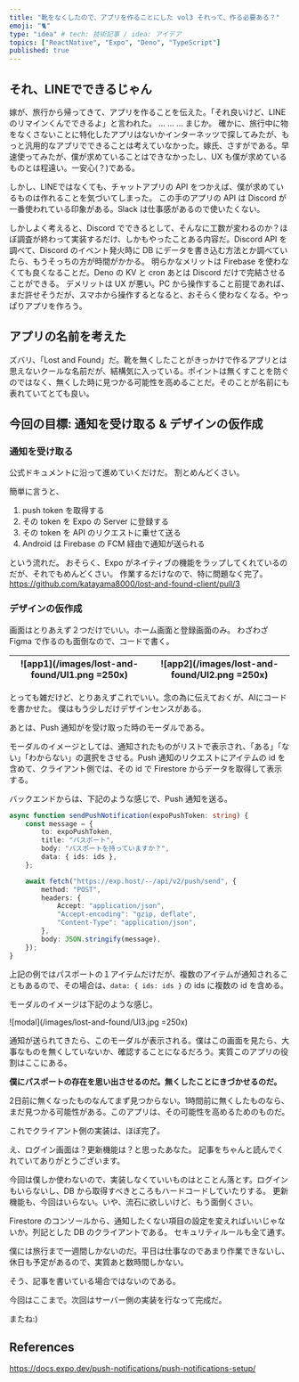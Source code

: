 ```yaml
---
title: "靴をなくしたので、アプリを作ることにした vol3 それって、作る必要ある？"
emoji: "🐈"
type: "idea" # tech: 技術記事 / idea: アイデア
topics: ["ReactNative", "Expo", "Deno", "TypeScript"]
published: true
---
```


## それ、LINEでできるじゃん
嫁が、旅行から帰ってきて、アプリを作ることを伝えた。「それ良いけど、LINEのリマインくんでできるよ」と言われた。
...
...
...
まじか。
確かに、旅行中に物をなくさないことに特化したアプリはないかインターネッツで探してみたが、もっと汎用的なアプリでできることは考えていなかった。嫁氏、さすがである。早速使ってみたが、僕が求めていることはできなかったし、UX も僕が求めているものとは程遠い。一安心(？)である。

しかし、LINEではなくても、チャットアプリの API をつかえば、僕が求めているものは作れることを気づいてしまった。
この手のアプリの API は Discord が一番使われている印象がある。Slack は仕事感があるので使いたくない。

しかしよく考えると、Discord でできるとして、そんなに工数が変わるのか？ほぼ調査が終わって実装するだけ、しかもやったことある内容だ。Discord API を調べて、Discord のイベント発火時に DB にデータを書き込む方法とか調べていたら、もうそっちの方が時間がかかる。
明らかなメリットは Firebase を使わなくても良くなることだ。Deno の KV と cron あとは Discord だけで完結させることができる。
デメリットは UX が悪い。PC から操作すること前提であれば、まだ許せそうだが、スマホから操作するとなると、おそらく使わなくなる。やっぱりアプリを作ろう。

## アプリの名前を考えた
ズバリ、「Lost and Found」だ。靴を無くしたことがきっかけで作るアプリとは思えないクールな名前だが、結構気に入っている。ポイントは無くすことを防ぐのではなく、無くした時に見つかる可能性を高めることだ。そのことが名前にも表れていてとても良い。

## 今回の目標: 通知を受け取る & デザインの仮作成
### 通知を受け取る
公式ドキュメントに沿って進めていくだけだ。
割とめんどくさい。

簡単に言うと、
1. push token を取得する
2. その token を Expo の Server に登録する
3. その token を API のリクエストに乗せて送る
4. Android は Firebase の FCM 経由で通知が送られる

という流れだ。
おそらく、Expo がネイティブの機能をラップしてくれているのだが、それでもめんどくさい。
作業するだけなので、特に問題なく完了。
https://github.com/katayama8000/lost-and-found-client/pull/3

### デザインの仮作成
画面はとりあえず２つだけでいい。ホーム画面と登録画面のみ。
わざわざ Figma で作るのも面倒なので、コードで書く。

|![app1](/images/lost-and-found/UI1.png =250x)|![app2](/images/lost-and-found/UI2.png =250x)|
|---|---|

とっても雑だけど、とりあえずこれでいい。念の為に伝えておくが、AIにコードを書かせた。
僕はもう少しだけデザインセンスがある。

あとは、Push 通知がを受け取った時のモーダルである。

モーダルのイメージとしては、通知されたものがリストで表示され、「ある」「ない」「わからない」の選択をさせる。Push 通知のリクエストにアイテムの id を含めて、クライアント側では、その id で Firestore からデータを取得して表示する。

バックエンドからは、下記のような感じで、Push 通知を送る。
```typescript
async function sendPushNotification(expoPushToken: string) {
	const message = {
		to: expoPushToken,
		title: "パスポート",
		body: "パスポートを持っていますか？",
		data: { ids: ids },
	};

	await fetch("https://exp.host/--/api/v2/push/send", {
		method: "POST",
		headers: {
			Accept: "application/json",
			"Accept-encoding": "gzip, deflate",
			"Content-Type": "application/json",
		},
		body: JSON.stringify(message),
	});
}
```

上記の例ではパスポートの１アイテムだけだが、複数のアイテムが通知されることもあるので、その場合は、`data: { ids: ids }` の ids に複数の id を含める。

モーダルのイメージは下記のような感じ。

![modal](/images/lost-and-found/UI3.jpg =250x)

通知が送られてきたら、このモーダルが表示される。僕はこの画面を見たら、大事なものを無くしていないか、確認することになるだろう。実質このアプリの役割はここにある。

**僕にパスポートの存在を思い出させるのだ。無くしたことにきづかせるのだ。**

2日前に無くなったものなんてまず見つからない。1時間前に無くしたものなら、まだ見つかる可能性がある。このアプリは、その可能性を高めるためのものだ。

これでクライアント側の実装は、ほぼ完了。

え、ログイン画面は？更新機能は？と思ったあなた。
記事をちゃんと読んでくれていてありがとうございます。

今回は僕しか使わないので、実装しなくていいものはとことん落とす。ログインもいらないし、DB から取得すべきところもハードコードしていたりする。
更新機能も、今回はいらない。いや、流石に欲しいけど、もう面倒くさい。

Firestore のコンソールから、通知したくない項目の設定を変えればいいじゃないか。列記とした DB のクライアントである。
セキュリティルールも全て通す。

僕には旅行まで一週間しかないのだ。平日は仕事なのであまり作業できないし、休日も予定があるので、実質あと数時間しかない。

そう、記事を書いている場合ではないのである。

今回はここまで。次回はサーバー側の実装を行なって完成だ。

またね:)

## References
https://docs.expo.dev/push-notifications/push-notifications-setup/